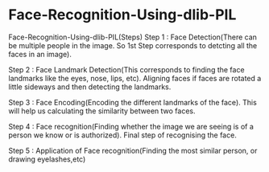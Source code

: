 # Face-Recognition-Using-dlib-PIL
Face-Recognition-Using-dlib-PIL(Steps)
Step 1 : Face Detection(There can be multiple people in the image. So 1st Step corresponds to detcting all the faces in an image).

Step 2 : Face Landmark Detection(This corresponds to finding the face landmarks like the eyes, nose, lips, etc). Aligning faces if faces are rotated a little sideways and then detecting the landmarks.

Step 3 : Face Encoding(Encoding the different landmarks of the face). This will help us calculating the similarity between two faces.

Step 4 : Face recognition(Finding whether the image we are seeing is of a person we know or is authorized). Final step of recognising the face.

Step 5 : Application of Face recognition(Finding the most similar person, or drawing eyelashes,etc)
